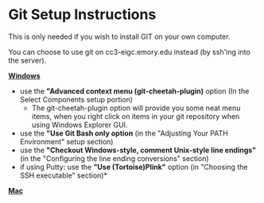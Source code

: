 # **Git Setup Instructions**

This is only needed if you wish to install GIT on your own computer.

You can choose to use git on cc3-eigc.emory.edu instead (by ssh'ing into the server). 

**[Windows](http://blog.davidegrayson.com/2013/04/git-and-putty-in-windows.html?m=1)**
- use the **"Advanced context menu (git-cheetah-plugin)** option (In the Select Components setup portion)
    - The git-cheetah-plugin option will provide you some neat menu items, when you right click on items in your git repository when using Windows Explorer GUI.
- use the **"Use Git Bash only option** (in the "Adjusting Your PATH Environment" setup section)
- use the **"Checkout Windows-style, comment Unix-style line endings"** (in the "Configuring the line ending conversions" section)
- if using Putty: use the **"Use (Tortoise)Plink"** option (in "Choosing the SSH executable" section)*

**[Mac ](https://help.github.com/articles/set-up-git/)**
